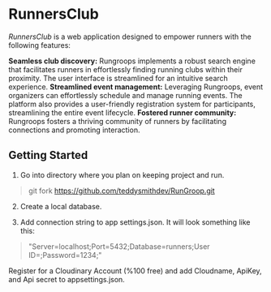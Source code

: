 # RunnersClub

_RunnersClub_ is a web application designed to empower runners with the following features:

**Seamless club discovery:** Rungroops implements a robust search engine that facilitates runners in effortlessly finding running clubs within their proximity. The user interface is streamlined for an intuitive search experience.
**Streamlined event management:** Leveraging Rungroops, event organizers can effortlessly schedule and manage running events. The platform also provides a user-friendly registration system for participants, streamlining the entire event lifecycle.
**Fostered runner community:** Rungroops fosters a thriving community of runners by facilitating connections and promoting interaction.

## Getting Started

1. Go into directory where you plan on keeping project and run.

> git fork https://github.com/teddysmithdev/RunGroop.git

2. Create a local database. 

3. Add connection string to app settings.json. It will look something like this:

> "Server=localhost;Port=5432;Database=runners;User ID=;Password=1234;"

Register for a Cloudinary Account (%100 free) and add Cloudname, ApiKey, and Api secret to appsettings.json.
